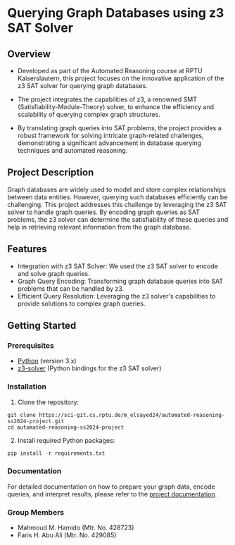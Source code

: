 # Querying Graph Databases using z3 SAT Solver

## Overview
- Developed as part of the Automated Reasoning course at RPTU Kaiserslautern, this project focuses on the innovative application of the z3 SAT solver for querying graph databases. 

- The project integrates the capabilities of z3, a renowned SMT (Satisfiability-Module-Theory) solver, to enhance the efficiency and scalability of querying complex graph structures. 

- By translating graph queries into SAT problems, the project provides a robust framework for solving intricate graph-related challenges, demonstrating a significant advancement in database querying techniques and automated reasoning.

## Project Description
Graph databases are widely used to model and store complex relationships between data entities. However, querying such databases efficiently can be challenging. This project addresses this challenge by leveraging the z3 SAT solver to handle graph queries. By encoding graph queries as SAT problems, the z3 solver can determine the satisfiability of these queries and help in retrieving relevant information from the graph database.

## Features
- Integration with z3 SAT Solver: We used the z3 SAT solver to encode and solve graph queries.
- Graph Query Encoding: Transforming graph database queries into SAT problems that can be handled by z3.
- Efficient Query Resolution: Leveraging the z3 solver's capabilities to provide solutions to complex graph queries.

## Getting Started
### Prerequisites
- [Python](https://www.python.org/) (version 3.x)
- [z3-solver](https://pypi.org/project/z3-solver/) (Python bindings for the z3 SAT solver)

### Installation
1. Clone the repository:
```git
git clone https://sci-git.cs.rptu.de/m_elsayed24/automated-reasoning-ss2024-project.git
cd automated-reasoning-ss2024-project
```
2. Install required Python packages:
```python
pip install -r requirements.txt
```

### Documentation
For detailed documentation on how to prepare your graph data, encode queries, and interpret results, please refer to the [project documentation](https://github.com/Faris-Abuali/Querying-Graph-Database/blob/main/project.pdf).

### Group Members
- Mahmoud M. Hamido (Mtr. No. 428723)
- Faris H. Abu Ali (Mtr. No. 429085)

